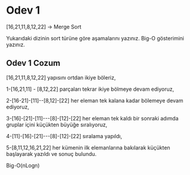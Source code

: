 # Odev 1

[16,21,11,8,12,22] -> Merge Sort

Yukarıdaki dizinin sort türüne göre aşamalarını yazınız.
Big-O gösterimini yazınız.

## Odev 1 Cozum

[16,21,11,8,12,22] yapısını ortdan ikiye böleriz,

1-[16,21,11] - [8,12,22] parçaları tekrar ikiye bölmeye devam ediyoruz,

2-[16-21]-[11]--[8,12]-[22] her eleman tek kalana kadar bölemeye devam ediyoruz,

3-[16]-[21]-[11]---[8]-[12]-[22] her eleman tek kaldı bir sonraki adımda gruplar içini küçükten büyüğe sıralıyoruz,

4-[11]-[16]-[21]---[8]-[12]-[22] sıralama yapıldı,

5-[8,11,12,16,21,22] her kümenin ilk elemanlarına bakılarak küçükten başlayarak yazıldı ve sonuç bulundu.

Big-O(nLogn)